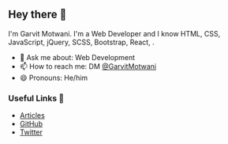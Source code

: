 ## Hey there 👋
I'm Garvit Motwani. I'm a Web Developer and I know HTML, CSS, JavaScript, jQuery, SCSS, Bootstrap, React, .
- 💬 Ask me about: Web Development
- 📫 How to reach me: DM [@GarvitMotwani](https://twitter.com/GarvitMotwani)
- 😄 Pronouns: He/him
### Useful Links 💙
- [Articles](https://dev.to/garvitmotwani)
- [GitHub](https://github.com/code-with-garvit/)
- [Twitter](https://twitter.com/GarvitMotwani)
